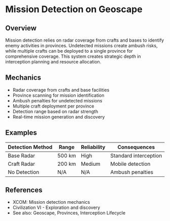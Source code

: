 # Mission Detection on Geoscape

## Overview
Mission detection relies on radar coverage from crafts and bases to identify enemy activities in provinces. Undetected missions create ambush risks, while multiple crafts can be deployed to a single province for comprehensive coverage. This system creates strategic depth in interception planning and resource allocation.

## Mechanics
- Radar coverage from crafts and base facilities
- Province scanning for mission identification
- Ambush penalties for undetected missions
- Multiple craft deployment per province
- Detection range based on radar strength
- Real-time mission generation and discovery

## Examples
| Detection Method | Range | Reliability | Consequences |
|------------------|-------|-------------|--------------|
| Base Radar | 500 km | High | Standard interception |
| Craft Radar | 200 km | Medium | Mobile detection |
| No Detection | N/A | N/A | Ambush penalties |

## References
- XCOM: Mission detection mechanics
- Civilization VI - Exploration and discovery
- See also: Geoscape, Provinces, Interception Lifecycle